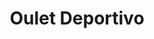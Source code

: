 ---
title: "Oulet Deportivo"
url: /ciudad-autonoma-de-buenos-aires/oulet-deportivo/
shop: zapatos
---